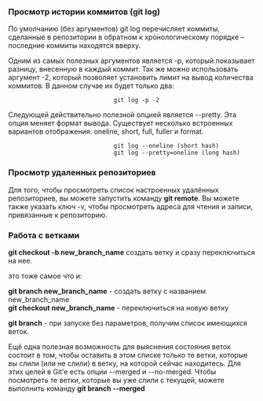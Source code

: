 ### Просмотр истории коммитов (git log)  
По умолчанию (без аргументов) git log перечисляет коммиты, сделанные в репозитории в обратном к хронологическому порядке – последние коммиты находятся вверху.  

Одним из самых полезных аргументов является -p, который показывает разницу, внесенную в каждый коммит. Так же можно использовать аргумент -2, который позволяет установить лимит на вывод количества коммитов. В данном случае их будет только два:  

                                  git log -p -2  

Следующей действительно полезной опцией является --pretty. Эта опция меняет формат вывода. Существует несколько встроенных вариантов отображения: oneline, short, full, fuller и format.  

                                  git log --oneline (short hash)  
                                  git log --pretty=oneline (long hash)   


### Просмотр удаленных репозиториев  
Для того, чтобы просмотреть список настроенных удалённых репозиториев, вы можете запустить команду **git remote**.
Вы можете также указать ключ -v, чтобы просмотреть адреса для чтения и записи, привязанные к репозиторию.  

### Работа с ветками  
**git checkout -b new_branch_name** создать ветку и сразу переключиться на нее.  

это тоже самое что и:  

**git branch new_branch_name** - создать ветку с названием new_branch_name  
**git checkout new_branch_name** - переключиться на новую ветку  

**git branch** - при запуске без параметров, получим список имеющихся веток.  

Ещё одна полезная возможность для выяснения состояния веток состоит в том, чтобы оставить в этом списке только те ветки, которые вы слили (или не слили) в ветку, на которой сейчас находитесь. Для этих целей в Git’е есть опции --merged и --no-merged. Чтобы посмотреть те ветки, которые вы уже слили с текущей, можете выполнить команду **git branch --merged**  





